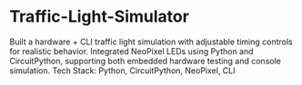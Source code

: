 # Traffic-Light-Simulator
Built a hardware + CLI traffic light simulation with adjustable timing controls for realistic behavior.  Integrated NeoPixel LEDs using Python and CircuitPython, supporting both embedded hardware testing and console simulation.  Tech Stack: Python, CircuitPython, NeoPixel, CLI
